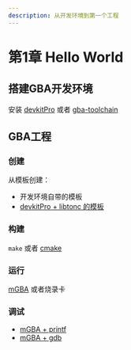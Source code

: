 ```yaml
---
description: 从开发环境到第一个工程
---
```


# 第1章 Hello World

## 搭建GBA开发环境

安装 [devkitPro](https://devkitpro.org/wiki/Getting\_Started) 或者 [gba-toolchain](https://github.com/felixjones/gba-toolchain)

## GBA工程

### 创建

从模板创建：

* 开发环境自带的模板
* [devkitPro + libtonc 的模板](https://github.com/exelotl/libtonc-template)

### 构建

`make` 或者 [cmake](https://cmake.org/cmake/help/latest/)

### 运行

[mGBA](http://mgba.io) 或者烧录卡

### 调试

* [mGBA + printf](https://github.com/mgba-emu/mgba/tree/master/opt/libgba)
* [mGBA + gdb](https://simianzombie.com/posts/2018/11/12/debugging-with-mgba)
